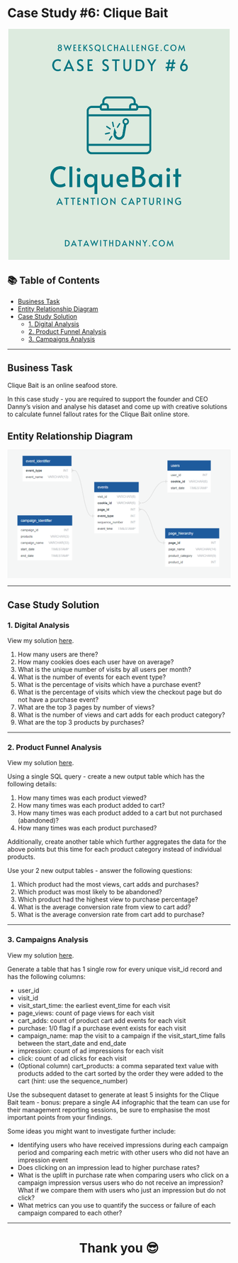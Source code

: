 # Case Study #6: Clique Bait

<p align="center" style="margin-bottom: 0px !important;">
<img src="https://github.com/Gbemiclassic/Clique-Bait/blob/main/Images/Clique%20bait.png" alt="Image" width="500" height="520">

## 📚 Table of Contents
- [Business Task](#business-task)
- [Entity Relationship Diagram](#entity-relationship-diagram)
- [Case Study Solution](#case-study-solution)
  - [1. Digital Analysis](https://github.com/Gbemiclassic/Clique-Bait/blob/main/1.%20Digital%20Analysis.md)
  - [2. Product Funnel Analysis](https://github.com/Gbemiclassic/Clique-Bait/blob/main/2.%20Product%20Funnel%20Analysis.md)
  - [3. Campaigns Analysis](https://github.com/Gbemiclassic/Clique-Bait/blob/main/3.%20Campaigns%20Analysis.md)

***

## Business Task
Clique Bait is an online seafood store. 

In this case study - you are required to support the founder and CEO Danny’s vision and analyse his dataset and come up with creative solutions to calculate funnel fallout rates for the Clique Bait online store.

## Entity Relationship Diagram

<p align="center" style="margin-bottom: 0px !important;">
<img width="825" alt="image" src="https://github.com/Gbemiclassic/Clique-Bait/blob/main/Images/Entity%20Relationship%20Diagram.png">

***

## Case Study Solution

### 1. Digital Analysis

View my solution [here](https://github.com/Gbemiclassic/Clique-Bait/blob/main/1.%20Digital%20Analysis.md).

1. How many users are there?
2. How many cookies does each user have on average?
3. What is the unique number of visits by all users per month?
4. What is the number of events for each event type?
5. What is the percentage of visits which have a purchase event?
6. What is the percentage of visits which view the checkout page but do not have a purchase event?
7. What are the top 3 pages by number of views?
8. What is the number of views and cart adds for each product category?
9. What are the top 3 products by purchases?

***

### 2. Product Funnel Analysis

View my solution [here](https://github.com/Gbemiclassic/Clique-Bait/blob/main/2.%20Product%20Funnel%20Analysis.md).

Using a single SQL query - create a new output table which has the following details:

1. How many times was each product viewed?
2. How many times was each product added to cart?
3. How many times was each product added to a cart but not purchased (abandoned)?
4. How many times was each product purchased?

Additionally, create another table which further aggregates the data for the above points but this time for each product category instead of individual products.

Use your 2 new output tables - answer the following questions:

1. Which product had the most views, cart adds and purchases?
2. Which product was most likely to be abandoned?
3. Which product had the highest view to purchase percentage?
4. What is the average conversion rate from view to cart add?
5. What is the average conversion rate from cart add to purchase?

***

### 3. Campaigns Analysis

View my solution [here](https://github.com/Gbemiclassic/Clique-Bait/blob/main/3.%20Campaigns%20Analysis.md).

Generate a table that has 1 single row for every unique visit_id record and has the following columns:
- user_id
- visit_id
- visit_start_time: the earliest event_time for each visit
- page_views: count of page views for each visit
- cart_adds: count of product cart add events for each visit
- purchase: 1/0 flag if a purchase event exists for each visit
- campaign_name: map the visit to a campaign if the visit_start_time falls between the start_date and end_date
- impression: count of ad impressions for each visit
- click: count of ad clicks for each visit
- (Optional column) cart_products: a comma separated text value with products added to the cart sorted by the order they were added to the cart (hint: use the sequence_number)
  
Use the subsequent dataset to generate at least 5 insights for the Clique Bait team - bonus: prepare a single A4 infographic that the team can use for their management reporting sessions, be sure to emphasise the most important points from your findings.

Some ideas you might want to investigate further include:

- Identifying users who have received impressions during each campaign period and comparing each metric with other users who did not have an impression event
- Does clicking on an impression lead to higher purchase rates?
- What is the uplift in purchase rate when comparing users who click on a campaign impression versus users who do not receive an impression? What if we compare them with users who just an impression but do not click?
- What metrics can you use to quantify the success or failure of each campaign compared to each other?

***

 # <p align="center" style="margin-top: 0px;">Thank you 😎